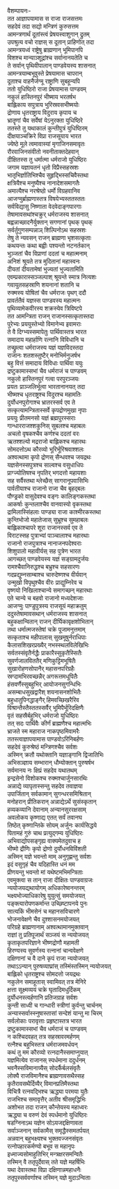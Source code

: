 वैशम्पायनः-  
तत आज्ञापयामास स राजा राजसत्तमः  
सहदेवं तदा सद्यो मन्त्रिणं कुरुसत्तम  
आमन्त्रणार्थं दूतांस्त्वं प्रेषयस्वाशुगान् द्रुतम्  
उपश्रुत्य वचो राज्ञस् स दूतान् प्राहिणोत् तदा  
आमन्त्रयध्वं राष्ट्रेषु ब्राह्मणान् भूमिपानपि  
विशश्च मान्याञ्शूद्रांश्च सर्वानानयतेति च  
ते सर्वान् पृथिवीपालान् पाण्डवेयस्य शासनात्  
आमन्त्रयाम्बभूवुस्ते प्रेषयामास चापरान्  
दूताश्च वाहनैर्जग्मू राष्ट्राणि सुबहून्यपि  
ततो युधिष्ठिरो राजा प्रेषयामास पाण्डवम्  
नकुलं हास्तिनपुरं भीष्माय भरतर्षभ  
बाह्लिकाय सपुत्राय भुरिस्रवसभीष्मयोः   
द्रोणाय धृतराष्ट्राय विदुराय कृपाय च  
भ्रातॄणां चैव सर्वेषां येऽनुरक्ता युधिष्ठिरे  
ततस्ते तु यथाकालं कुन्तीपुत्रं युधिष्ठिरम्  
दीक्षयाञ्चक्रिरे विप्रा राजसूयाय भारत  
ज्येष्ठे मूले त्वमावास्यां मृगाजिनसमावृतः  
रौरवाजिनसंवीतो नवनीताक्तदेहवान्  
दीक्षितस्स तु धर्मात्मा धर्मराजो युधिष्ठिरः  
जगाम यज्ञायतनं धृतो विप्रैस्सहस्रशः  
भातृभिर्ज्ञातिभिश्चैव सुहृद्भिस्सचिवैस्तथा  
क्षत्रियैश्च मनुष्यैश्च नानादेशसमागतैः  
अमात्यैश्च नरश्रेष्ठो धर्मो विग्रहवानिव  
आजग्मुर्ब्राह्मणास्तत्र विषयेभ्यस्ततस्ततः  
सर्वविद्यासु निष्णाता वेदवेदाङ्गपारगाः  
तेषामावसथांश्चक्रुर् धर्मराजस्य शासनात्  
बह्वन्नाच्छादनैर्युक्तान् सगणानां पृथक् पृथक्  
सर्वर्तुगुणसम्पन्नाञ् शिल्पिनोऽथ सहस्रशः  
तेषु ते न्यवसन् राजन् ब्राह्मणा भृशसत्कृताः  
कथयन्तः कथा बह्वीः पश्यन्तो नटनर्तकान्  
भुञ्जतां चैव विप्राणां ददतां च महात्मनाम्   
अनिशं श्रूयते तत्र मुदितानां महास्वनः  
दीयतां दीयतामेषां भुज्यतां भुज्यतामिति  
एवम्प्रकारास्सञ्जल्पाश् श्रूयन्ते स्मात्र नित्यशः  
गवायुतसहस्राणि शयनानां शतानि च  
रुक्मस्य योषितां चैव धर्मराजः पृथग् ददौ  
प्रावर्ततैवं यज्ञस्स पाण्डवस्य महात्मनः  
पृथिव्यामेकवीरस्य शक्रस्येव त्रिविष्टपे  
तत आमन्त्रिता राजन् राजानस्सत्कृतास्तदा  
पुरेभ्यः प्रययुस्तेभ्यो विमानेभ्य इवामराः  
ते वै दिग्भ्यस्समापेतुः पार्थिवास्तत्र भारत  
समादाय महार्हाणि रत्नानि विविधानि च  
तच्छ्रुत्वा धर्मराजस्य यज्ञं यज्ञविदस्तदा  
राजानः शतशस्तुष्टैर् मनोभिर्मनुजर्षभ  
बहु वित्तं समादाय विविधाः पार्थिवा ययुः  
द्रष्टुकामास्सभां चैव धर्मराजं च पाण्डवम्  
नकुलो हास्तिनपुरं गत्वा परपुरञ्जयः  
प्रयतः प्राञ्जलिर्भूत्वा भारतानानयत् तदा  
भीष्मश्च धृतराष्ट्रश्च विदुरश्च महामतिः  
दुर्योधनपुरोगाश्च भ्रातरस्सर्व एव ते  
सत्कृत्यामन्त्रितास्सर्वे कृपद्रोणमुखा नृपाः  
प्रययुः प्रीतमनसो यज्ञं ब्रह्मपुरस्सराः  
गान्धारराजश्शकुनिस्  सुबलश्च महाबलः  
अचलो वृषकश्चैव कर्णश्च ददतां वरः  
ऋतश्शल्यो मद्रराजो बाह्लिकश्च महारथः  
सोमदत्तोऽथ कौरव्यो भूरिर्भूरिश्रवाश्शलः  
अश्वत्थामा कृपो द्रोणस् सैन्धवश्च जयद्रथः  
यज्ञसेनस्सपुत्रश्च साल्वश्च वसुधाधिपः  
प्राग्ज्योतिषश्च नृपतिर् भगदत्तो महायशाः  
सह सर्वैस्तथा म्लेच्छैस् सागरानूपवासिभिः  
पार्वतीयाश्च राजानो राजा चैव बृहद्बलः  
पौण्ड्रको वासुदेवश्च वङ्गः कालिङ्गकस्तथा  
आकर्षाः कुन्तलाश्चैव वानवास्यो वृकस्तथा  
द्रामिलास्सिंहलाः पाण्ड्या राजा काश्मीरकस्तथा  
कुन्तिभोजो महातेजास् सुभ्रूश्च सुमहाबलः  
बाह्लिकाश्चापरे शूरा राजानस्सर्व एव ते  
विराटस्सह पुत्राभ्यां पाञ्चालाश्च महारथाः  
राजानो राजपुत्राश्च नानाजनपदेश्वराः  
शिशुपालो महावीर्यस् सह पुत्रेण भारत  
आगच्छत् पाण्डवेयस्य यज्ञं सङ्ग्रामदुर्जयः  
रामश्चैवानिरुद्धश्च बभ्रुश्च सहसारणः  
गदप्रद्युम्नसाम्बाश्च चारुदेष्णश्च वीर्यवान्  
उन्मुखो विपृथुश्चैव वीरः प्राद्युम्निरेव च  
वृष्णयो निखिलाश्चान्ये समागच्छन् महारथाः  
एते चान्ये च बहवो राजानो मध्यदेशजाः  
आजग्मुः पाण्डुपुत्रस्य राजसूयं महाक्रतुम्  
ददुस्तेषामावसथान् धर्मराजस्य शासनात्  
बहुकक्षान्वितान् राजन् दीर्घिकावृक्षशोभितान्  
तथा धर्मात्मजस्तेषां चक्रे पूजामनुत्तमाम्  
सत्कृताश्च महीपालास् सुखमूषुर्नराधिपाः  
कैलासशिखरप्रख्यैर् नभस्स्थलविलेखिभिः  
सर्वतस्संवृतैर्नद्धैः प्राकारैस्सुकृतैस्सितैः  
सुवर्णजालविततैर् मणिकुट्टिमभूषितैः  
सुखारोहणसोपानैर् महासनपरिग्रहैः  
स्रग्दामभिरवच्छन्नैर् अगरूत्तमधूपितैः  
हंसवर्णैस्सुबहुभिर् आयोजनसुगन्धिभिः  
असम्बाधसुखद्वारैश् शयनासनशोभितैः  
बहुधातुपिनद्धाङ्गैर् हिमवच्छिखरैरिव  
विश्रान्तैस्तैस्ततस्सर्वैर् भूमिपैर्भूरिदक्षिणैः  
वृतं सहस्रैर्बहुभिर् धर्मराजो युधिष्ठिरः  
तत् सदः पार्थिवैः कीर्णं ब्राह्मणैश्च महात्मभिः  
भ्राजते स्म महाराज नाकपृष्ठमिवामरैः  
ततस्त्वाज्ञापयामास पाण्डवोऽरिनिबर्हणः  
सहदेवं कुरुश्रेष्ठं मन्त्रिणश्चैव सर्वशः  
अस्मिन् क्रतौ यथोक्तानि यज्ञाङ्गानि द्विजातिभिः  
अभिसञ्ज्ञाय सम्भारान् धौम्योक्तान् पुरुषर्षभ  
सर्वमानय नः क्षिप्रं सहदेव यथातथम्  
इन्द्रसेनो विशोकश्च रुक्मश्चार्जुनसारथिः  
अन्नाद्ये व्यापृतास्सन्तु सहदेव तवाज्ञया  
उपार्जितान् सर्वकामान् सुगन्धरसमिश्रितान्  
मनोहरान् प्रीतिकरान् अन्नाद्येऽर्थे सुसंस्कृतान्  
हव्यकव्यानि देवानाम् अन्यानसुररक्षसाम्  
अवलोकय कृष्णाद्य एतत् सर्वं तवानघ  
तिष्ठेत् कृष्णान्तिके सोयम् अर्जुनः कार्यसिद्धये  
पितामहं गुरुं चाथ प्रत्युद्गम्य युधिष्ठिरः  
अभिवाद्योपसङ्गृह्य वाक्यमेतदुवाच ह  
भीष्मो द्रौणिः कृपो द्रोणो दुर्योधनविविंशती  
अस्मिन् यज्ञे भवन्तो माम् अनुगृह्णन्तु सर्वशः  
इदं वसुगृहं चैव यदिहास्ति धनं मम  
प्रीणयन्तु भवन्तो मां यथेष्टमभिमन्त्रिताः  
एवमुक्त्वा स तान् राजा दीक्षितः पाण्डवाग्रजः  
न्ययोजयद्यथायोगम् अधिकारेष्वनन्तरम्  
भक्ष्यभोज्याधिकारेषु  युयुत्सुं समयोजयत्  
पङ्क्त्यारोपणकर्मान्त उच्छिष्टापनये पुनः  
सात्यकिं भीमसेनं च महानसविचारणे  
भोजनावेक्षणे चैव दुश्शासनमयोजयत्  
परिग्रहे ब्राह्मणानाम् अश्वत्थामानमुक्तवान्  
राज्ञां तु प्रतिपूजार्थं सञ्जयं स न्ययोजयत्  
कृताकृतपरिज्ञाने भीष्णद्रोणौ महामती  
हिरण्यस्य सुवर्णस्य रत्नानां चान्ववेक्षणे  
दक्षिणानां च वै दाने कृपं राजा न्ययोजयत्  
तथाऽऽन्यान् पुरुषव्याघ्रांस् तस्मिंस्तस्मिन् न्ययोजयत्  
बाह्लिको धृतराष्ट्रश्च सोमदत्तो जयद्रथः  
नकुलेन समाहूतास् स्वामिवत् तत्र मेनिरे  
क्षत्ता सूक्ष्मव्ययं चक्रे घृतादिमधुर्दिकम्  
दुर्योधनस्त्वर्हणानि प्रतिजग्राह सर्वशः  
कुन्ती साध्वी च गान्धारी स्त्रीणां कुर्वन्तु चार्चनम्  
अन्यास्सर्वास्स्नुषास्तासां सन्देशं यान्तु मा चिरम्  
सर्वलोकाः परावृत्ताः प्रहृष्टास्तत्र भारत  
द्रष्टुकामास्सभां चैव धर्मराजं च पाण्डवम्   
न कश्चिदवहत् तत्र सहस्रावरमर्हणम्  
रत्नैश्च बहुभिस्तत्र धर्मराजमवर्धयन्  
कथं तु मम कौरव्यो रत्नदानैस्समाप्नुयात्  
यज्ञमित्येव राजानस् स्पर्धमाना ददुर्धनम्  
भवनैस्सविमानाग्र्यैस् सोदर्कैर्बलसंवृतैः  
लोक्यै राजविमानैश्च ब्राह्मणावसथैस्सह  
कृतैरावसथैर्दिव्यैर् विमानप्रतिमैस्तथा  
विचित्रै रत्नवद्भिश्च ऋद्ध्या परमया युतैः  
राजभिश्च समावृत्तैर् अतीव श्रीसमृद्धिभिः  
अशोभत तदा राजन् कौन्तेयस्य महाध्वरः  
ऋद्ध्या च वरुणं देवं स्पर्धमानो युधिष्ठिरः  
षडग्निनाऽथ यज्ञेन सोऽयजद्दक्षिणावता  
सर्वाञ्जनान् सर्वकामैस् समृद्धैस्समतर्पयत्  
अन्नवान् बहुभक्ष्यश्च भुक्तवज्जनसंवृतः  
रत्नोपहारकर्मण्यो बभूव स महानृपः  
इध्माज्यसोमाहुतिभिर् मन्त्रक्षरसमन्वितैः  
तस्मिन् वै ततृपुर्देवास् तते यज्ञे महर्षिभिः  
यथा देवास्तथा विप्रा दक्षिणान्नमहाधनैः  
ततृपुस्सर्ववर्णाश्च तस्मिन् यज्ञे मुदाऽन्विताः  
